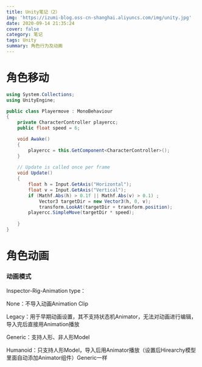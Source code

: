 ```yaml
---
title: Unity笔记（2）
img: 'https://izumi-blog.oss-cn-shanghai.aliyuncs.com/img/unity.jpg'
date: 2020-09-14 21:35:24
cover: false
category: 笔记
tags: Unity
summary: 角色行为及动画
---
```


<!--more-->

# 角色移动

```C#
using System.Collections;
using UnityEngine;

public class Playermove : MonoBehaviour
{
    private CharacterController playercc;
    public float speed = 6;

    void Awake()
    {
        playercc = this.GetComponent<CharacterController>();
    }
  
    // Update is called once per frame
    void Update()
    {
        float h = Input.GetAxis("Horizontal");
        float v = Input.GetAxis("Vertical");
        if (Mathf.Abs(h) > 0.1f || Mathf.Abs(v) > 0.1) ;
            Vector3 targetDir = new Vector3(h, 0, v);
            transform.LookAt(targetDir + transform.position);
        playercc.SimpleMove(targetDir * speed);
    
    }
}

```



# 角色动画

### 动画模式

Inspector-Rig-Animation type：

None：不导入动画Animation Clip

Legacy：用于早期动画设置，其不支持状态机Animator，无法对动画进行编辑，导入完后直接用Animation播放

Generic：支持人形、非人形Model

Humanoid：只支持人形Model，导入后用Animator播放（设置后Hirearchy模型里面自动添加Animator组件）Generic一样